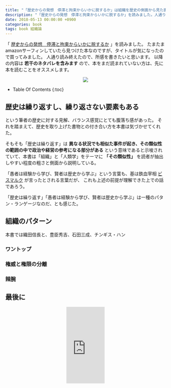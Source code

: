```yaml
---
title: "「歴史からの発想　停滞と拘束からいかに脱するか」は組織を歴史の側面から見た面白い一冊だった"
description: "「歴史からの発想　停滞と拘束からいかに脱するか」を読みました。人通り読み終えたので、所感を書きたいと思います。以降の内容は 若干のネタバレを含みますので、本をまだ読まれていない方は、先に本を読むことをオススメします。"
date: 2018-05-13 00:00:00 +0900
categories: book
tags: book 組織論
---
```


「 [歴史からの発想　停滞と拘束からいかに脱するか](https://www.amazon.co.jp/gp/product/4532192161/ref=as_li_tl?ie=UTF8&camp=247&creative=1211&creativeASIN=4532192161&linkCode=as2&tag=soudegesu-22&linkId=5513b5e79762b891cc2f9498116b17fa) 」を読みました。
たまたまamazonサーフィンしていたら見つけた本なのですが、タイトルが気になったので買ってみました。
人通り読み終えたので、所感を書きたいと思います。
以降の内容は **若干のネタバレを含みます** ので、本をまだ読まれていない方は、先に本を読むことをオススメします。

<div style="text-align: center">
<a target="_blank"  href="https://www.amazon.co.jp/gp/product/4532192161/ref=as_li_tl?ie=UTF8&camp=247&creative=1211&creativeASIN=4532192161&linkCode=as2&tag=soudegesu-22&linkId=5513b5e79762b891cc2f9498116b17fa"><img border="0" src="//ws-fe.amazon-adsystem.com/widgets/q?_encoding=UTF8&MarketPlace=JP&ASIN=4532192161&ServiceVersion=20070822&ID=AsinImage&WS=1&Format=_SL250_&tag=soudegesu-22" ></a><img src="//ir-jp.amazon-adsystem.com/e/ir?t=soudegesu-22&l=am2&o=9&a=4532192161" width="1" height="1" border="0" alt="" style="border:none !important; margin:0px !important;" />
</div>

* Table Of Contents
{:toc}

## 歴史は繰り返すし、繰り返さない要素もある

という筆者の歴史に対する見解、バランス感覚にとても腹落ち感があった。
それを踏まえて、歴史を取り上げた書物との付き合い方を本書は気づかせてくれた。

そもそも「歴史は繰り返す」は **異なる状況でも相似た事件が起き、その類似性の範囲の中で政治や経営の参考になる部分がある** という意味であると示唆されていて、本書は「組織」と「人類学」をテーマに **「その類似性」** を読者が抽出しやすい程度の粗さと側面から説明している。

「愚者は経験から学び、賢者は歴史から学ぶ」という言葉も、基は鉄血宰相 [ビスマルク](https://ja.wikipedia.org/wiki/%E3%82%AA%E3%83%83%E3%83%88%E3%83%BC%E3%83%BB%E3%83%95%E3%82%A9%E3%83%B3%E3%83%BB%E3%83%93%E3%82%B9%E3%83%9E%E3%83%AB%E3%82%AF) が言ったとされる言葉だが、
これも上述の前提が理解できた上での話であろう。

「歴史は繰り返す」「愚者は経験から学び、賢者は歴史から学ぶ」は一種のパタン・ランゲージなのだ、とも感じた。

## 組織のパターン

本書では織田信長と、豊臣秀吉、石田三成、チンギス・ハン

### ワントップ


### 権威と権限の分離

### 辣腕

## 最後に


<div style="text-align: center">
<iframe style="width:120px;height:240px;" marginwidth="0" marginheight="0" scrolling="no" frameborder="0" src="https://rcm-fe.amazon-adsystem.com/e/cm?ref=qf_sp_asin_til&t=soudegesu-22&m=amazon&o=9&p=8&l=as1&IS2=1&detail=1&asins=4532192161&linkId=b7ee298049b596b0b64c1d72c3b60d8b&bc1=ffffff&lt1=_blank&fc1=333333&lc1=0066c0&bg1=ffffff&f=ifr">
</iframe>
</div>